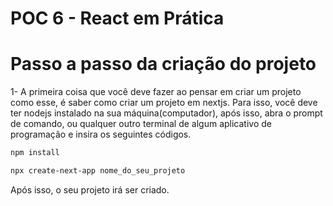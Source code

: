 # POC 6 - React em Prática

# Passo a passo da criação do projeto

1- A primeira coisa que você deve fazer ao pensar em criar um projeto como esse, é saber como criar um projeto em nextjs. Para isso, você deve ter nodejs instalado na sua máquina(computador), após isso, abra o prompt de comando, ou qualquer outro terminal de algum aplicativo de programação e insira os seguintes códigos.

  ```css
npm install

npx create-next-app nome_do_seu_projeto
```
Após isso, o seu projeto irá ser criado.

